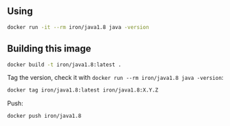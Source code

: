 
## Using

```sh
docker run -it --rm iron/java1.8 java -version
```

## Building this image

```sh
docker build -t iron/java1.8:latest .
```

Tag the version, check it with `docker run --rm iron/java1.8 java -version`:

```sh
docker tag iron/java1.8:latest iron/java1.8:X.Y.Z
```

Push:

```sh
docker push iron/java1.8
```
